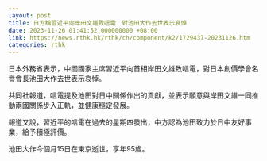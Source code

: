 ```yaml
---
layout: post
title: 日方稱習近平向岸田文雄致唁電　對池田大作去世表示哀悼
date: 2023-11-26 01:41:52.000000000 +08:00
link: https://news.rthk.hk/rthk/ch/component/k2/1729437-20231126.htm
categories: rthk
---
```


日本外務省表示，中國國家主席習近平向首相岸田文雄致唁電，對日本創價學會名譽會長池田大作去世表示哀悼。

共同社報道，唁電提及池田對日中關係作出的貢獻，並表示願意與岸田文雄一同推動兩國關係步入正軌，並健康穩定發展。

報道又說，習近平的唁電在過去的星期四發出，中方認為池田致力於日中友好事業，給予積極評價。

池田大作今個月15日在東京逝世，享年95歲。
